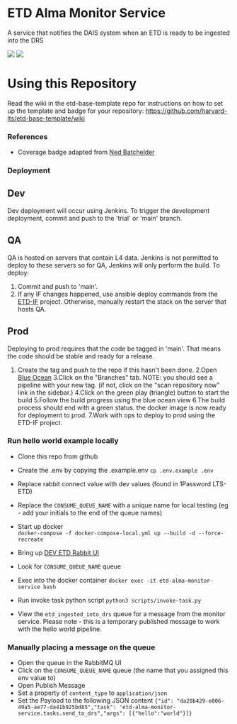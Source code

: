 # ETD Alma Monitor Service
A service that notifies the DAIS system when an ETD is ready to be ingested into the DRS

<img src="https://github.com/harvard-lts/etd_alma_monitor_service/actions/workflows/pytest.yml/badge.svg">

<img src="https://img.shields.io/endpoint?url=https://gist.githubusercontent.com/ives1227/4c52af43b2bf4d034ff3b4f8938a8f93/raw/covbadge.json">

# Using this Repository
Read the wiki in the etd-base-template repo for instructions on how to set up the template and badge for your repository:
https://github.com/harvard-lts/etd-base-template/wiki

### References

- Coverage badge adapted from [Ned Batchelder](https://nedbatchelder.com/blog/202209/making_a_coverage_badge.html)

### Deployment
## Dev
Dev deployment will occur using Jenkins.  To trigger the development deployment, commit and push to the 'trial' or 'main' branch.

## QA
QA is hosted on servers that contain L4 data.  Jenkins is not permitted to deploy to these servers so for QA, Jenkins will only perform the build.  To deploy:
1. Commit and push to 'main'.
2. If any IF changes happened, use ansible deploy commands from the [ETD-IF](https://github.huit.harvard.edu/LTS/ETD-IF/blob/main/README.md) project.  Otherwise, manually restart the stack on the server that hosts QA.  

## Prod
Deploying to prod requires that the code be tagged in 'main'.  That means the code should be stable and ready for a release. 
1. Create the tag and push to the repo if this hasn't been done.
2.Open [Blue Ocean](https://ci.lib.harvard.edu/blue/organizations/jenkins/ETD%20Alma%20Monitoring/)
3.Click on the "Branches" tab.
NOTE: you should see a pipeline with your new tag.  (if not, click on the "scan repository now" link in the sidebar.) 
4.Click on the green play (triangle) button to start the build
5.Follow the build progress using the blue ocean view
6.The build process should end with a green status. the docker image is now ready for deployment to prod.
7.Work with ops to deploy to prod using the ETD-IF project.

### Run hello world example locally

- Clone this repo from github 
- Create the .env by copying the .example.env
`cp .env.example .env`
- Replace rabbit connect value with dev values (found in 1Password LTS-ETD)
- Replace the `CONSUME_QUEUE_NAME` with a unique name for local testing (eg - add your initials to the end of the queue names)
- Start up docker  
`docker-compose -f docker-compose-local.yml up --build -d --force-recreate`

- Bring up [DEV ETD Rabbit UI](https://b-7ecc68cb-6f33-40d6-8c57-0fbc0b84fa8c.mq.us-east-1.amazonaws.com/)
- Look for `CONSUME_QUEUE_NAME` queue

- Exec into the docker container
`docker exec -it etd-alma-monitor-service bash`
- Run invoke task python script
`python3 scripts/invoke-task.py`

- View the `etd_ingested_into_drs` queue for a message from the monitor service.  Please note - this is a temporary published message to work with the hello world pipeline.


### Manually placing a message on the queue

- Open the queue in the RabbitMQ UI
- Click on the `CONSUME_QUEUE_NAME` queue (the name that you assigned this env value to)
- Open Publish Message
- Set a property of `content_type` to `application/json`
- Set the Payload to the following JSON content
`{"id": "da28b429-e006-49a5-ae77-da41b925bd85","task": 'etd-alma-monitor-service.tasks.send_to_drs","args": [{"hello":"world"}]}`
